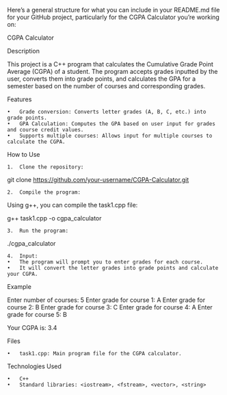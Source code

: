 Here’s a general structure for what you can include in your README.md file for your GitHub project, particularly for the CGPA Calculator you’re working on:

CGPA Calculator

Description

This project is a C++ program that calculates the Cumulative Grade Point Average (CGPA) of a student. The program accepts grades inputted by the user, converts them into grade points, and calculates the GPA for a semester based on the number of courses and corresponding grades.

Features

	•	Grade conversion: Converts letter grades (A, B, C, etc.) into grade points.
	•	GPA Calculation: Computes the GPA based on user input for grades and course credit values.
	•	Supports multiple courses: Allows input for multiple courses to calculate the CGPA.

How to Use

	1.	Clone the repository:

git clone https://github.com/your-username/CGPA-Calculator.git


	2.	Compile the program:
Using g++, you can compile the task1.cpp file:

g++ task1.cpp -o cgpa_calculator


	3.	Run the program:

./cgpa_calculator


	4.	Input:
	•	The program will prompt you to enter grades for each course.
	•	It will convert the letter grades into grade points and calculate your CGPA.

Example

Enter number of courses: 5
Enter grade for course 1: A
Enter grade for course 2: B
Enter grade for course 3: C
Enter grade for course 4: A
Enter grade for course 5: B

Your CGPA is: 3.4

Files

	•	task1.cpp: Main program file for the CGPA calculator.

Technologies Used

	•	C++
	•	Standard libraries: <iostream>, <fstream>, <vector>, <string>

